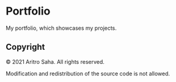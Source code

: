# Portfolio
My portfolio, which showcases my projects.

## Copyright
© 2021 Aritro Saha. All rights reserved.

Modification and redistribution of the source code is not allowed.
